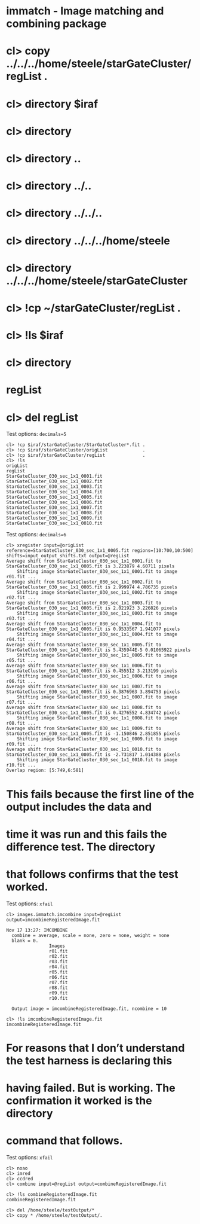 ﻿# immatch - Image matching and combining package

# cl> copy ../../../home/steele/starGateCluster/regList .
# cl> directory $iraf
# cl> directory 
# cl> directory ..
# cl> directory ../..
# cl> directory ../../..
# cl> directory ../../../home/steele
# cl> directory ../../../home/steele/starGateCluster
# cl> !cp ~/starGateCluster/regList  .
# cl> !ls $iraf
# cl> directory
# regList
# cl> del regList

Test options: `decimals=5`
```
cl> !cp $iraf/starGateCluster/StarGateCluster*.fit .
cl> !cp $iraf/starGateCluster/origList             .
cl> !cp $iraf/starGateCluster/regList              .
cl> !ls 
origList
regList
StarGateCluster_030_sec_1x1_0001.fit
StarGateCluster_030_sec_1x1_0002.fit
StarGateCluster_030_sec_1x1_0003.fit
StarGateCluster_030_sec_1x1_0004.fit
StarGateCluster_030_sec_1x1_0005.fit
StarGateCluster_030_sec_1x1_0006.fit
StarGateCluster_030_sec_1x1_0007.fit
StarGateCluster_030_sec_1x1_0008.fit
StarGateCluster_030_sec_1x1_0009.fit
StarGateCluster_030_sec_1x1_0010.fit
```

Test options: `decimals=6`
```
cl> xregister input=@origList reference=StarGateCluster_030_sec_1x1_0005.fit regions=[10:700,10:500] shifts=input_output_shifts.txt output=@regList
Average shift from StarGateCluster_030_sec_1x1_0001.fit to StarGateCluster_030_sec_1x1_0005.fit is 3.223879 4.60711 pixels
	Shifting image StarGateCluster_030_sec_1x1_0001.fit to image r01.fit ...
Average shift from StarGateCluster_030_sec_1x1_0002.fit to StarGateCluster_030_sec_1x1_0005.fit is 2.999974 4.786735 pixels
	Shifting image StarGateCluster_030_sec_1x1_0002.fit to image r02.fit ...
Average shift from StarGateCluster_030_sec_1x1_0003.fit to StarGateCluster_030_sec_1x1_0005.fit is 2.021923 3.226826 pixels
	Shifting image StarGateCluster_030_sec_1x1_0003.fit to image r03.fit ...
Average shift from StarGateCluster_030_sec_1x1_0004.fit to StarGateCluster_030_sec_1x1_0005.fit is 0.9533567 1.941077 pixels
	Shifting image StarGateCluster_030_sec_1x1_0004.fit to image r04.fit ...
Average shift from StarGateCluster_030_sec_1x1_0005.fit to StarGateCluster_030_sec_1x1_0005.fit is 5.435944E-5 0.01065922 pixels
	Shifting image StarGateCluster_030_sec_1x1_0005.fit to image r05.fit ...
Average shift from StarGateCluster_030_sec_1x1_0006.fit to StarGateCluster_030_sec_1x1_0005.fit is 0.455512 3.213199 pixels
	Shifting image StarGateCluster_030_sec_1x1_0006.fit to image r06.fit ...
Average shift from StarGateCluster_030_sec_1x1_0007.fit to StarGateCluster_030_sec_1x1_0005.fit is 0.3876963 3.894753 pixels
	Shifting image StarGateCluster_030_sec_1x1_0007.fit to image r07.fit ...
Average shift from StarGateCluster_030_sec_1x1_0008.fit to StarGateCluster_030_sec_1x1_0005.fit is 0.4276552 4.834742 pixels
	Shifting image StarGateCluster_030_sec_1x1_0008.fit to image r08.fit ...
Average shift from StarGateCluster_030_sec_1x1_0009.fit to StarGateCluster_030_sec_1x1_0005.fit is -1.150846 2.851855 pixels
	Shifting image StarGateCluster_030_sec_1x1_0009.fit to image r09.fit ...
Average shift from StarGateCluster_030_sec_1x1_0010.fit to StarGateCluster_030_sec_1x1_0005.fit is -2.731817 1.014388 pixels
	Shifting image StarGateCluster_030_sec_1x1_0010.fit to image r10.fit ...
Overlap region: [5:749,6:581]
```

# This fails because the first line of the output includes the data and
# time it was run and this fails the difference test. The directory
# that follows confirms that the test worked.

Test options: `xfail`
```
cl> images.immatch.imcombine input=@regList output=imcombineRegisteredImage.fit

Nov 17 13:27: IMCOMBINE
  combine = average, scale = none, zero = none, weight = none
  blank = 0.
                Images 
                r01.fit
                r02.fit
                r03.fit
                r04.fit
                r05.fit
                r06.fit
                r07.fit
                r08.fit
                r09.fit
                r10.fit

  Output image = imcombineRegisteredImage.fit, ncombine = 10

```

```
cl> !ls imcombineRegisteredImage.fit
imcombineRegisteredImage.fit
```

# For reasons that I don’t understand the test harness is declaring this
# having failed. But is working. The confirmation it worked is the directory
# command that follows.

Test options: `xfail`
```
cl> noao
cl> imred
cl> ccdred
cl> combine input=@regList output=combineRegisteredImage.fit
```

```
cl> !ls combineRegisteredImage.fit 
combineRegisteredImage.fit
```

```
cl> del /home/steele/testOutput/*
cl> copy * /home/steele/testOutput/.
```


